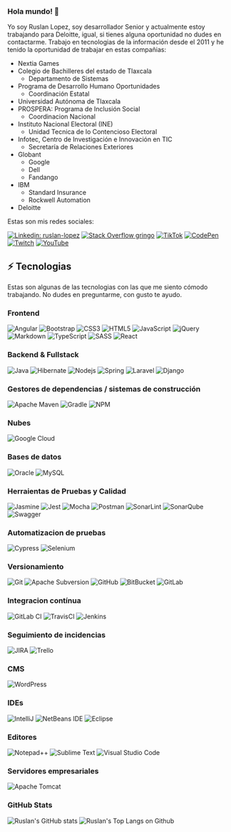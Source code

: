 ### Hola mundo! 🤖

Yo soy Ruslan Lopez, soy desarrollador Senior y actualmente estoy trabajando para Deloitte, igual, si tienes alguna oportunidad no dudes en contactarme.
Trabajo en tecnologias de la información desde el 2011 y he tenido la oportunidad de trabajar en estas compañias:

* Nextia Games
* Colegio de Bachilleres del estado de Tlaxcala
  * Departamento de Sistemas
* Programa de Desarrollo Humano Oportunidades
  * Coordinación Estatal
* Universidad Autónoma de Tlaxcala
* PROSPERA: Programa de Inclusión Social
  * Coordinacion Nacional
* Instituto Nacional Electoral (INE)
  * Unidad Tecnica de lo Contencioso Electoral
* Infotec, Centro de Investigación e Innovación en TIC
  * Secretaría de Relaciones Exteriores
* Globant
  * Google
  * Dell
  * Fandango
* IBM
  * Standard Insurance
  * Rockwell Automation
* Deloitte

Estas son mis redes sociales:

[![Linkedin: ruslan-lopez](https://img.shields.io/badge/-Linkedin-blue?style=badge&logo=Linkedin&logoColor=white&link=https://www.linkedin.com/in/ruslan-lopez/)](https://www.linkedin.com/in/ruslan-lopez/)
[![Stack Overflow gringo](https://img.shields.io/badge/-Stackoverflow-FE7A16?style=badge&logo=stack-overflow&logoColor=white&link=https://stackoverflow.com/users/6999690/ruslan-l%c3%b3pez)](https://stackoverflow.com/users/6999690/ruslan-l%c3%b3pez)
[![TikTok](https://img.shields.io/badge/TikTok-%23000000.svg?style=badge&logo=TikTok&logoColor=white&link=https://www.tiktok.com/@hombre_de_java)](https://www.tiktok.com/@hombre_de_java)
[![CodePen](https://img.shields.io/badge/Codepen-000000?style=badge&logo=codepen&logoColor=white&link=https://codepen.io/javatlacati)](https://codepen.io/javatlacati)
[![Twitch](https://img.shields.io/badge/Twitch-%239146FF.svg?style=badge&logo=Twitch&logoColor=white)](https://www.twitch.tv/hombredejava)
[![YouTube](https://img.shields.io/badge/YouTube-%23FF0000.svg?style=badge&logo=YouTube&logoColor=white)](https://www.youtube.com/@HombreDeJava)

## ⚡ Tecnologias

Estas son algunas de las tecnologias con las que me siento cómodo trabajando. No dudes en preguntarme, con gusto te ayudo.

### Frontend

![Angular](https://img.shields.io/badge/-Angular-DD0031?style=badge&logo=angular)
![Bootstrap](https://img.shields.io/badge/-Bootstrap-563D7C?style=badge&logo=bootstrap)
![CSS3](https://img.shields.io/badge/css3-%231572B6.svg?style=badge&logo=css3&logoColor=white)
![HTML5](https://img.shields.io/badge/-HTML5-E34F26?style=badge&logo=html5&logoColor=white)
![JavaScript](https://img.shields.io/badge/-JavaScript-black?style=badge&logo=javascript)
![jQuery](https://img.shields.io/badge/jquery-%230769AD.svg?style=badge&logo=jquery&logoColor=white)
![Markdown](https://img.shields.io/badge/markdown-%23000000.svg?style=badge&logo=markdown&logoColor=white)
![TypeScript](https://img.shields.io/badge/-TypeScript-007ACC?style=badge&logo=typescript&logoColor=white)
![SASS](https://img.shields.io/badge/SASS-hotpink.svg?style=badge&logo=SASS&logoColor=white)
![React](https://img.shields.io/badge/react-%2320232a.svg?style=for-the-badge&logo=react&logoColor=%2361DAFB)

### Backend & Fullstack

![Java](https://img.shields.io/badge/java-%23ED8B00.svg?style=badge&logo=openjdk&logoColor=white)
![Hibernate](https://img.shields.io/badge/Hibernate-59666C?style=badge&logo=Hibernate&logoColor=white)
![Nodejs](https://img.shields.io/badge/-Nodejs-339933?style=badge&logo=Node.js&logoColor=white)
![Spring](https://img.shields.io/badge/-Spring-6DB33F?style=badge&logo=spring&logoColor=white)
![Laravel](https://img.shields.io/badge/laravel-%23FF2D20.svg?style=for-the-badge&logo=laravel&logoColor=white)
![Django](https://img.shields.io/badge/django-%23092E20.svg?style=for-the-badge&logo=django&logoColor=white)

### Gestores de dependencias / sistemas de construcción

![Apache Maven](https://img.shields.io/badge/Apache%20Maven-C71A36?style=badge&logo=Apache%20Maven&logoColor=white)
![Gradle](https://img.shields.io/badge/Gradle-02303A.svg?style=badge&logo=Gradle&logoColor=white)
![NPM](https://img.shields.io/badge/NPM-%23CB3837.svg?style=badge&logo=npm&logoColor=white)


### Nubes

![Google Cloud](https://img.shields.io/badge/Google%20Cloud-4285F4?style=badge&logo=google-cloud&logoColor=white)

### Bases de datos
![Oracle](https://img.shields.io/badge/Oracle-F80000?style=badge&logo=oracle&logoColor=white)
![MySQL](https://img.shields.io/badge/mysql-%2300f.svg?style=badge&logo=mysql&logoColor=white)

### Herraientas de Pruebas y Calidad

![Jasmine](https://img.shields.io/badge/-Jasmine-%238A4182?style=badge&logo=Jasmine&logoColor=white)
![Jest](https://img.shields.io/badge/-jest-%23C21325?style=badge&logo=jest&logoColor=white)
![Mocha](https://img.shields.io/badge/-mocha-%238D6748?style=badge&logo=mocha&logoColor=white)
![Postman](https://img.shields.io/badge/Postman-FF6C37?style=badge&logo=postman&logoColor=white)
![SonarLint](https://img.shields.io/badge/SonarLint-CB2029?style=badge&logo=SONARLINT&logoColor=white)
![SonarQube](https://img.shields.io/badge/SonarQube-black?style=badge&logo=sonarqube&logoColor=4E9BCD)
![Swagger](https://img.shields.io/badge/-Swagger-%23Clojure?style=badge&logo=swagger&logoColor=white)

### Automatizacion de pruebas
![Cypress](https://img.shields.io/badge/-cypress-%23E5E5E5?style=badge&logo=cypress&logoColor=058a5e)
![Selenium](https://img.shields.io/badge/-selenium-%43B02A?style=badge&logo=selenium&logoColor=white)

### Versionamiento

![Git](https://img.shields.io/badge/-Git-black?style=badge&logo=git)
![Apache Subversion](https://img.shields.io/badge/subversion-%23809CC9.svg?style=badge&logo=subversion&logoColor=white)
![GitHub](https://img.shields.io/badge/-GitHub-181717?style=badge&logo=github)
![BitBucket](https://img.shields.io/badge/-BitBucket-darkblue?style=badge&logo=bitbucket)
![GitLab](https://img.shields.io/badge/gitlab-%23181717.svg?style=badge&logo=gitlab&logoColor=white)

### Integracion contínua

![GitLab CI](https://img.shields.io/badge/gitlab%20ci-%23181717.svg?style=badge&logo=gitlab&logoColor=white)
![TravisCI](https://img.shields.io/badge/travis%20ci-%232B2F33.svg?style=badge&logo=travis&logoColor=white)
![Jenkins](https://img.shields.io/badge/jenkins-%232C5263.svg?style=badge&logo=jenkins&logoColor=white)

### Seguimiento de incidencias

![JIRA](https://img.shields.io/badge/-JIRA-0052CC?style=badge&logo=jira)
![Trello](https://img.shields.io/badge/Trello-%23026AA7.svg?style=badge&logo=Trello&logoColor=white)

### CMS

![WordPress](https://img.shields.io/badge/WordPress-%23117AC9.svg?style=badge&logo=WordPress&logoColor=white)

### IDEs

![IntelliJ](https://img.shields.io/badge/-IntelliJ%20IDEA-black?style=badge&logo=intellij-idea&logoColor=white)
![NetBeans IDE](https://img.shields.io/badge/NetBeansIDE-1B6AC6.svg?style=badge&logo=apache-netbeans-ide&logoColor=white)
![Eclipse](https://img.shields.io/badge/Eclipse-FE7A16.svg?style=badge&logo=Eclipse&logoColor=white)

### Editores

![Notepad++](https://img.shields.io/badge/Notepad++-90E59A.svg?style=badge&logo=notepad%2b%2b&logoColor=black)
![Sublime Text](https://img.shields.io/badge/sublime_text-%23575757.svg?style=badge&logo=sublime-text&logoColor=important)
![Visual Studio Code](https://img.shields.io/badge/Visual%20Studio%20Code-0078d7.svg?style=badge&logo=visual-studio-code&logoColor=white)

### Servidores empresariales

![Apache Tomcat](https://img.shields.io/badge/apache%20tomcat-%23F8DC75.svg?style=badge&logo=apache-tomcat&logoColor=black)

[//]: # (### Aplicaciones que he creado)

[//]: # ()
[//]: # (![Play Store]&#40;https://img.shields.io/badge/Google_Play-414141?style=for-the-badge&logo=google-play&logoColor=white&#41;)

<!--
**javatlacati/javatlacati** is a ✨ _special_ ✨ repository because its `README.md` (this file) appears on your GitHub profile.

Here are some ideas to get you started:

- 🔭 I’m currently working on ...
- 🌱 I’m currently learning ...
- 👯 I’m looking to collaborate on ...
- 🤔 I’m looking for help with ...
- 💬 Ask me about ...
- 📫 How to reach me: ...
- 😄 Pronouns: ...
- ⚡ Fun fact: ...
-->

### GitHub Stats

![Ruslan's GitHub stats](https://github-readme-stats.vercel.app/api?username=javatlacati&show_icons=true&theme=gotham&count_private=true)
![Ruslan's Top Langs on Github](https://github-readme-stats.vercel.app/api/top-langs/?username=javatlacati&hide=java&layout=compact&theme=gotham)
